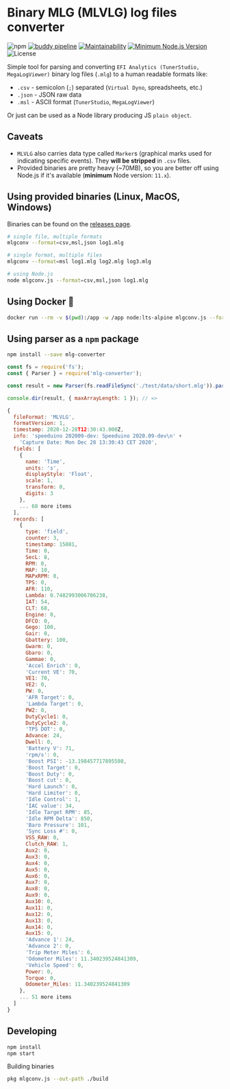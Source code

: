 # Binary MLG (MLVLG) log files converter

![npm](https://img.shields.io/npm/v/mlg-converter)
[![buddy pipeline](https://app.buddy.works/karniv00l/mlg-converter/pipelines/pipeline/303171/badge.svg?token=cac765c7349c286a2a645de64d211d46bd8e45569ecf85eaf4dff2c87ba4cc47 "buddy pipeline")](https://app.buddy.works/karniv00l/mlg-converter/pipelines/pipeline/303171)
[![Maintainability](https://api.codeclimate.com/v1/badges/b778eac2cf95b273680b/maintainability)](https://codeclimate.com/github/karniv00l/mlg-converter/maintainability)
[![Minimum Node.js Version](https://img.shields.io/badge/node-%3E%3D%2011.0.0-brightgreen)](https://nodejs.org/)
![License](https://img.shields.io/github/license/karniv00l/mlg-converter)

Simple tool for parsing and converting `EFI Analytics (TunerStudio, MegaLogViewer)` binary log files (`.mlg`) to a human readable formats like:

- `.csv` - semicolon (`;`) separated (`Virtual Dyno`, spreadsheets, etc.)
- `.json` - JSON raw data
- `.msl` - ASCII format (`TunerStudio`, `MegaLogViewer`)

Or just can be used as a Node library producing JS `plain object`.

## Caveats

- `MLVLG` also carries data type called `Marker`s (graphical marks used for indicating specific events). They **will be stripped** in `.csv` files.
- Provided binaries are pretty heavy (~70MB), so you are better off using Node.js if it's available (**minimum** Node version: `11.x`).

## Using provided binaries (Linux, MacOS, Windows)

Binaries can be found on the [releases page](https://github.com/karniv00l/mlg-converter/releases).

```bash
# single file, multiple formats
mlgconv --format=csv,msl,json log1.mlg

# single format, multiple files
mlgconv --format=msl log1.mlg log2.mlg log3.mlg

# using Node.js
node mlgconv.js --format=csv,msl,json log1.mlg
```

## Using Docker 🐳

```bash
docker run --rm -v $(pwd):/app -w /app node:lts-alpine mlgconv.js --format=csv log1.mlg
```

## Using parser as a `npm` package

```bash
npm install --save mlg-converter
```

```js
const fs = require('fs');
const { Parser } = require('mlg-converter');

const result = new Parser(fs.readFileSync('./test/data/short.mlg')).parse();

console.dir(result, { maxArrayLength: 1 }); // =>

{
  fileFormat: 'MLVLG',
  formatVersion: 1,
  timestamp: 2020-12-28T12:30:43.000Z,
  info: 'speeduino 202009-dev: Speeduino 2020.09-dev\n' +
    'Capture Date: Mon Dec 28 13:30:43 CET 2020',
  fields: [
    {
      name: 'Time',
      units: 's',
      displayStyle: 'Float',
      scale: 1,
      transform: 0,
      digits: 3
    },
    ... 68 more items
  ],
  records: [
    {
      type: 'field',
      counter: 3,
      timestamp: 15081,
      Time: 0,
      SecL: 8,
      RPM: 0,
      MAP: 10,
      MAPxRPM: 0,
      TPS: 0,
      AFR: 110,
      Lambda: 0.7482993006706238,
      IAT: 54,
      CLT: 68,
      Engine: 0,
      DFCO: 0,
      Gego: 100,
      Gair: 0,
      Gbattery: 100,
      Gwarm: 0,
      Gbaro: 0,
      Gammae: 0,
      'Accel Enrich': 0,
      'Current VE': 70,
      VE1: 70,
      VE2: 0,
      PW: 0,
      'AFR Target': 0,
      'Lambda Target': 0,
      PW2: 0,
      DutyCycle1: 0,
      DutyCycle2: 0,
      'TPS DOT': 0,
      Advance: 24,
      Dwell: 0,
      'Battery V': 71,
      'rpm/s': 0,
      'Boost PSI': -13.198457717895508,
      'Boost Target': 0,
      'Boost Duty': 0,
      'Boost cut': 0,
      'Hard Launch': 0,
      'Hard Limiter': 0,
      'Idle Control': 1,
      'IAC value': 34,
      'Idle Target RPM': 85,
      'Idle RPM Delta': 850,
      'Baro Pressure': 101,
      'Sync Loss #': 0,
      VSS_RAW: 0,
      Clutch_RAW: 1,
      Aux2: 0,
      Aux3: 0,
      Aux4: 0,
      Aux5: 0,
      Aux6: 0,
      Aux7: 0,
      Aux8: 0,
      Aux9: 0,
      Aux10: 0,
      Aux11: 0,
      Aux12: 0,
      Aux13: 0,
      Aux14: 0,
      Aux15: 0,
      'Advance 1': 24,
      'Advance 2': 0,
      'Trip Meter Miles': 0,
      'Odometer Miles': 11.340239524841309,
      'Vehicle Speed': 0,
      Power: 0,
      Torque: 0,
      Odometer_Miles: 11.340239524841309
    },
    ... 51 more items
  ]
}
```

## Developing

```bash
npm install
npm start
```

Building binaries

```bash
pkg mlgconv.js --out-path ./build
```
